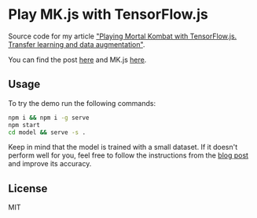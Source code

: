 # Play MK.js with TensorFlow.js

Source code for my article ["Playing Mortal Kombat with TensorFlow.js. Transfer learning and data augmentation"](https://blog.mgechev.com/2018/10/20/transfer-learning-tensorflow-js-data-augmentation/).

You can find the post [here](https://blog.mgechev.com/2018/10/20/transfer-learning-tensorflow-js-data-augmentation/) and MK.js [here](https://github.com/mgechev/mk.js).

## Usage

To try the demo run the following commands:

```bash
npm i && npm i -g serve
npm start
cd model && serve -s .
```

Keep in mind that the model is trained with a small dataset. If it doesn't perform well for you, feel free to follow the instructions from the [blog post](https://blog.mgechev.com/2018/10/20/transfer-learning-tensorflow-js-data-augmentation/) and improve its accuracy.

## License

MIT
